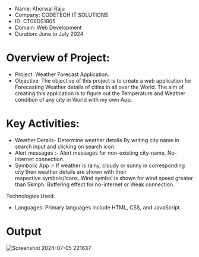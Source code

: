 * Name: Khorwal Raju
* Company: CODETECH IT SOLUTIONS
* ID: CT08DS1805
* Domain: Web Development
* Duration: June to July 2024

# Overview of Project:
* Project: Weather Forecast Application.
* Objective: The objective of this project is to create a web application for Forecasting Weather details of cities in all over the World. The aim of creating this application is to figure out the Temperature and Weather condition of any city in World with my own App.

# Key Activities:
- Weather Details- Determine weather details By writing city   name in search input and clicking on search icon.
- Alert messages :- Alert messages for non-existing city-name, No-internet connection.
- Symbolic App :-   If weather is rainy, cloudy or sunny in corresponding city then weather details are shown with their              
                    respective symbols/icons. Wind symbol is shown for wind speed greater than 5kmph.
                    Buffering effect for no-internet or Weak connection.
 
Technologies Used:
- Languages: Primary languages include HTML, CSS, and JavaScript.


# Output
 ![Screenshot 2024-07-05 221637](https://github.com/RajuKhorwal/CodeTech-Task2-WeatherForeastApp/assets/146189170/31d34e5b-9709-4407-80bd-b36595906273)
 